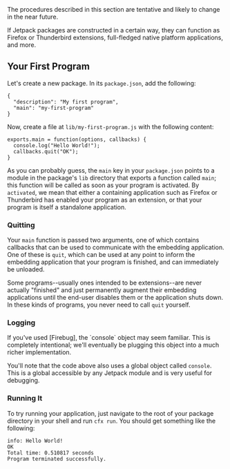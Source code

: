 <span class="aside">
The procedures described in this section are tentative and likely to
change in the near future.
</span>

If Jetpack packages are constructed in a certain way, they can function as
Firefox or Thunderbird extensions, full-fledged native platform applications,
and more.

## Your First Program ##

Let's create a new package. In its `package.json`, add the following:

    {
      "description": "My first program",
      "main": "my-first-program"
    }

Now, create a file at `lib/my-first-program.js` with the following content:

    exports.main = function(options, callbacks) {
      console.log("Hello World!");
      callbacks.quit("OK");
    }

As you can probably guess, the `main` key in your `package.json`
points to a module in the package's `lib` directory that exports a
function called `main`; this function will be called as soon as your
program is activated. By `activated`, we mean that either a containing
application such as Firefox or Thunderbird has enabled your program as
an extension, or that your program is itself a standalone application.

### Quitting ###

Your `main` function is passed two arguments, one of which contains
callbacks that can be used to communicate with the embedding application.
One of these is `quit`, which can be used at any point to inform the
embedding application that your program is finished, and can immediately
be unloaded.

Some programs--usually ones intended to be extensions--are never
actually "finished" and just permanently augment their embedding
applications until the end-user disables them or the application shuts
down. In these kinds of programs, you never need to call `quit`
yourself.

### Logging ###

<span class="aside">
If you've used [Firebug], the `console` object may seem familiar.
This is completely intentional; we'll eventually be plugging
this object into a much richer implementation.

  [Firebug]: http://getfirebug.com/
</span>

You'll note that the code above also uses a global object called `console`.
This is a global accessible by any Jetpack module and is very useful
for debugging.

### Running It ###

To try running your application, just navigate to the root of your
package directory in your shell and run `cfx run`.  You should
get something like the following:

    info: Hello World!
    OK
    Total time: 0.510817 seconds
    Program terminated successfully.
